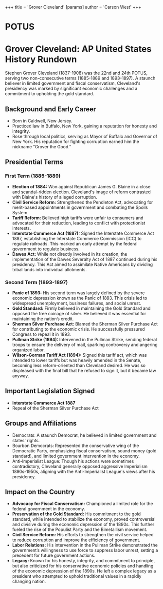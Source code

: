 +++
 title = 'Grover Cleveland'
[params]
	author = 'Carson West'
+++
# POTUS
# Grover Cleveland: AP United States History Rundown

Stephen Grover Cleveland (1837-1908) was the 22nd and 24th POTUS, serving two non-consecutive terms (1885-1889 and 1893-1897). A staunch believer in limited government and fiscal conservatism, Cleveland's presidency was marked by significant economic challenges and a commitment to upholding the gold standard.

## Background and Early Career
*   Born in Caldwell, New Jersey.
*   Practiced law in Buffalo, New York, gaining a reputation for honesty and integrity.
*   Rose through local politics, serving as Mayor of Buffalo and Governor of New York. His reputation for fighting corruption earned him the nickname "Grover the Good."

## Presidential Terms

### First Term (1885-1889)

*   **Election of 1884:** Won against Republican James G. Blaine in a close and scandal-ridden election. Cleveland's image of reform contrasted with Blaine's history of alleged corruption.
*   **Civil Service Reform:** Strengthened the Pendleton Act, advocating for merit-based appointments in government and combating the Spoils System.
*   **Tariff Reform:** Believed high tariffs were unfair to consumers and advocated for their reduction, leading to conflict with protectionist interests.
*   **Interstate Commerce Act (1887):** Signed the Interstate Commerce Act 1887, establishing the Interstate Commerce Commission (ICC) to regulate railroads. This marked an early attempt by the federal government to regulate business.
*   **Dawes Act:** While not directly involved in its creation, the implementation of the Dawes Severalty Act of 1887 continued during his presidency. This Act aimed to assimilate Native Americans by dividing tribal lands into individual allotments.

### Second Term (1893-1897)

*   **Panic of 1893:** His second term was largely defined by the severe economic depression known as the Panic of 1893. This crisis led to widespread unemployment, business failures, and social unrest.
*   **Gold Standard:** Firmly believed in maintaining the Gold Standard and opposed the free coinage of silver. He believed it was essential for maintaining the nation’s credit.
*   **Sherman Silver Purchase Act:** Blamed the Sherman Silver Purchase Act for contributing to the economic crisis. He successfully pressured Congress to repeal it in 1893.
*   **Pullman Strike (1894):** Intervened in the Pullman Strike, sending federal troops to ensure the delivery of mail, sparking controversy and angering organized labor.
*   **Wilson-Gorman Tariff Act (1894):** Signed this tariff act, which was intended to lower tariffs but was heavily amended in the Senate, becoming less reform-oriented than Cleveland desired. He was so displeased with the final bill that he refused to sign it, but it became law anyway.

## Important Legislation Signed

*   **Interstate Commerce Act 1887**
*   Repeal of the Sherman Silver Purchase Act

## Groups and Affiliations

*   Democrats: A staunch Democrat, he believed in limited government and states' rights.
*   Bourbon Democrats: Represented the conservative wing of the Democratic Party, emphasizing fiscal conservatism, sound money (gold standard), and limited government intervention in the economy.
*   Anti-Imperialist League: Though his actions were sometimes contradictory, Cleveland generally opposed aggressive Imperialism 1890s-1950s, aligning with the Anti-Imperialist League's views after his presidency.

## Impact on the Country

*   **Advocacy for Fiscal Conservatism:** Championed a limited role for the federal government in the economy.
*   **Preservation of the Gold Standard:** His commitment to the gold standard, while intended to stabilize the economy, proved controversial and divisive during the economic depression of the 1890s. This further fueled the rise of the Populist Party and the Bimetallism movement.
*   **Civil Service Reform:** His efforts to strengthen the civil service helped to reduce corruption and improve the efficiency of government.
*   **Labor Relations:** His intervention in the Pullman Strike demonstrated the government’s willingness to use force to suppress labor unrest, setting a precedent for future government actions.
*   **Legacy:** Known for his honesty, integrity, and commitment to principle, but also criticized for his conservative economic policies and handling of the economic depression of the 1890s. He left a complex legacy as a president who attempted to uphold traditional values in a rapidly changing nation.
